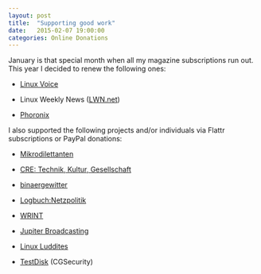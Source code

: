 ```yaml
---
layout: post
title:  "Supporting good work"
date:   2015-02-07 19:00:00
categories: Online Donations
---
```


January is that special month when all my magazine subscriptions run out. This year I decided to renew the following ones:

- [Linux Voice][linux-voice]

- Linux Weekly News ([LWN.net][lwn-net])

- [Phoronix][phoronix]

I also supported the following projects and/or individuals via Flattr subscriptions or PayPal donations:

- [Mikrodilettanten][mikrodilettanten]

- [CRE: Technik, Kultur, Gesellschaft][cre]

- [binaergewitter][binaergewitter]

- [Logbuch:Netzpolitik][lnp]

- [WRINT][wrint]

- [Jupiter Broadcasting][jpbroadcasting]

- [Linux Luddites][linux-luddites]

- [TestDisk][testdisk] (CGSecurity)



[linux-voice]: http://www.linuxvoice.com/
[lwn-net]: http://lwn.net/
[phoronix]: http://www.phoronix.com

[mikrodilettanten]: http://mikrodilettanten.de/
[cre]: http://cre.fm/
[binaergewitter]: http://blog.binaergewitter.de/
[lnp]: http://logbuch-netzpolitik.de/
[wrint]: http://wrint.de/
[jpbroadcasting]: http://www.jupiterbroadcasting.com/
[linux-luddites]: http://linuxluddites.com/
[testdisk]: http://www.cgsecurity.org/wiki/TestDisk